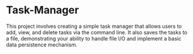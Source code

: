 # Task-Manager
This project involves creating a simple task manager that allows users to add, view, and delete tasks via the command line. It also saves the tasks to a file, demonstrating your ability to handle file I/O and implement a basic data persistence mechanism.
